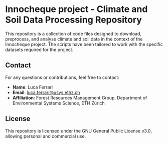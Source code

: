 # Innocheque project - Climate and Soil Data Processing Repository

This repository is a collection of code files designed to download, preprocess, and analyse climate and soil data in the context of the Innocheque project. The scripts have been tailored to work with the specific datasets required for the project.

## Contact

For any questions or contributions, feel free to contact:

- **Name**: Luca Ferrari
- **Email**: luca.ferrari@usys.ethz.ch
- **Affiliation**: Forest Resources Management Group, Department of Environmental Systems Science, ETH Zürich

## License

This repository is licensed under the GNU General Public License v3.0, allowing personal and commercial use.
